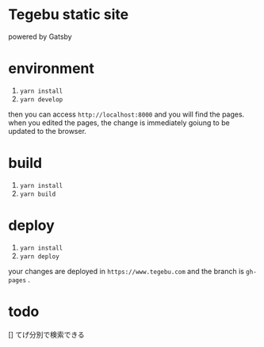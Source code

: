 # Tegebu static site

powered by Gatsby

# environment

1. `yarn install`
1. `yarn develop`

then you can access `http://localhost:8000` and you will find the pages.  
when you edited the pages, the change is immediately goiung to be updated to the browser.

# build

1. `yarn install`
1. `yarn build`

# deploy

1. `yarn install`
1. `yarn deploy`

your changes are deployed in `https://www.tegebu.com` and the branch is `gh-pages` .

# todo

[] てげ分別で検索できる  